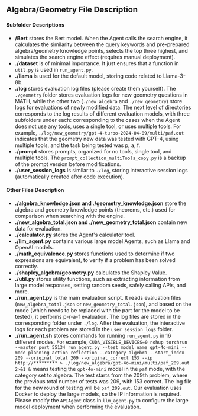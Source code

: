 
## Algebra/Geometry File Description

#### Subfolder Descriptions
+ **/Bert** stores the Bert model. When the Agent calls the search engine, it calculates the similarity between the query keywords and pre-prepared algebra/geometry knowledge points, selects the top three highest, and simulates the search engine effect (requires manual deployment).
+ **./dataset** is of minimal importance. It just ensures that a function in `util.py` is used in `run_agent.py`.
+ **./llama** is used for the default model, storing code related to Llama-3-8b.
+ **./log** stores evaluation log files (please create them yourself). The `./geometry` folder stores evaluation logs for new geometry questions in MATH, while the other two (`./new_algebra` and `./new_geometry`) store logs for evaluations of newly modified data. The next level of directories corresponds to the log results of different evaluation models, with three subfolders under each: corresponding to the cases when the Agent does not use any tools, uses a single tool, or uses multiple tools. For example, `./log/new_geometry/gpt-4-turbo-2024-04-09/multi/paf.out` indicates that the geometry new data was tested with GPT-4, using multiple tools, and the task being tested was p, a, f.
+ **./prompt** stores prompts, organized for no tools, single tool, and multiple tools. The `prompt_collection_multiTools_copy.py` is a backup of the prompt version before modifications.
+ **./user_session_logs** is similar to `./log`, storing interactive session logs (automatically created after code execution).

#### Other Files Description
+ **./algebra_knowledge.json and ./geometry_knowledge.json** store the algebra and geometry knowledge points (theorems, etc.) used for comparison when searching with the engine.
+ **./new_algebra_total.json and ./new_geometry_total.json** contain new data for evaluation.
+ **./calculator.py** stores the Agent's calculator tool.
+ **./llm_agent.py** contains various large model Agents, such as Llama and OpenAI models.
+ **./math_equivalence.py** stores functions used to determine if two expressions are equivalent, to verify if a problem has been solved correctly.
+ **./shapley_algebra/geometry.py** calculates the Shapley Value.
+ **./util.py** stores utility functions, such as extracting information from large model responses, setting random seeds, safely calling APIs, and more.
+ **./run_agent.py** is the main evaluation script. It reads evaluation files (`new_algebra_total.json` or `new_geometry_total.json`), and based on the mode (which needs to be replaced with the part for the model to be tested), it performs p-r-a-f evaluation. The log files are stored in the corresponding folder under `./log`. After the evaluation, the interactive logs for each problem are stored in the `user_session_logs` folder.
+ **./run_agent.sh** stores commands for running `run_agent.py` in 16 different modes. For example, `CUDA_VISIBLE_DEVICES=0 nohup torchrun --master_port 55134 run_agent.py --test_model_name gpt-4o-mini --mode planning action reflection --category algebra --start_index 209 --original_total 209 --original_correct 153 --ip http://********* > ./log/new_algebra/gpt-4o-mini/multi/paf_209.out 2>&1 &` means testing the `gpt-4o-mini` model in the `paf` mode, with the category set to algebra. The test starts from the 209th problem, where the previous total number of tests was 209, with 153 correct. The log file for the new round of testing will be `paf_209.out`. Our evaluation uses Docker to deploy the large models, so the IP information is required. Please modify the `APIAgent` class in `llm_agent.py` to configure the large model deployment when performing the evaluation.

